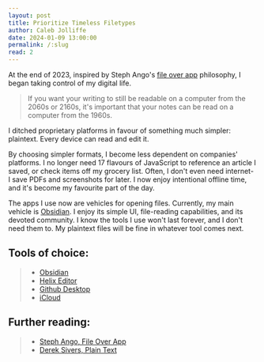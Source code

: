 ```yaml
---
layout: post
title: Prioritize Timeless Filetypes
author: Caleb Jolliffe
date: 2024-01-09 13:00:00
permalink: /:slug
read: 2
---
```


At the end of 2023, inspired by Steph Ango's [file over app](https://stephango.com/file-over-app) philosophy, I began taking control of my digital life.

> If you want your writing to still be readable on a computer from the 2060s or 2160s, it's important that your notes can be read on a computer from the 1960s.

I ditched proprietary platforms in favour of something much simpler: plaintext. Every device can read and edit it.

By choosing simpler formats, I become less dependent on companies' platforms. I no longer need 17 flavours of JavaScript to reference an article I saved, or check items off my grocery list. Often, I don't even need internet- I save PDFs and screenshots for later. I now enjoy intentional offline time, and it's become my favourite part of the day.

The apps I use now are vehicles for opening files. Currently, my main vehicle is [Obsidian](https://obsidian.md). I enjoy its simple UI, file-reading capabilities, and its devoted community. I know the tools I use won't last forever, and I don't need them to. My plaintext files will be fine in whatever tool comes next.

## Tools of choice:
> - [Obsidian](https://obsidian.md)
> - [Helix Editor](https://helix-editor.com)
> - [Github Desktop](https://desktop.github.com)
> - [iCloud](https://www.icloud.com)

## Further reading:
> - [Steph Ango, File Over App](https://stephango.com/file-over-app)
> - [Derek Sivers, Plain Text](https://sive.rs/plaintext)